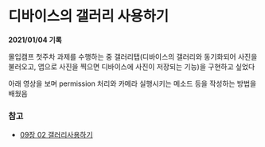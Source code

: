 # 디바이스의 갤러리 사용하기

**2021/01/04 기록**

몰입캠프 첫주차 과제를 수행하는 중 갤러리탭(디바이스의 갤러리와 동기화되어 사진을 불러오고, 앱으로 사진을 찍으면 디바이스에 사진이 저장되는 기능)을 구현하고 싶었다

아래 영상을 보며 permission 처리와 카메라 실행시키는 메소드 등을 작성하는 방법을 배웠음

### 참고
* [09장 02 갤러리사용하기](https://youtu.be/GbIcHUhIZPQ)
